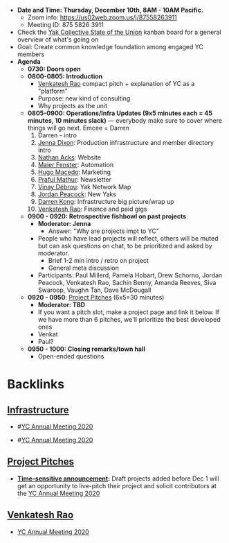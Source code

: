- **Date and Time: Thursday, December 10th, 8AM - 10AM Pacific.**
    - Zoom info: https://us02web.zoom.us/j/87558263911
    - Meeting ID: 875 5826 3911
- Check the [Yak Collective State of the Union](<Yak Collective State of the Union.md>) kanban board for a general overview of what's going on
- Goal: Create common knowledge foundation among engaged YC members
- **Agenda**
    - **0730: Doors open**
    - **0800-0805: Introduction**
        - [Venkatesh Rao](<Venkatesh Rao.md>) compact pitch + explanation of YC as a "platform"
        - Purpose: new kind of consulting 
        - Why projects as the unit
    - **0805-0900: Operations/Infra Updates (9x5 minutes each = 45 minutes, 10 minutes slack)** — everybody make sure to cover where things will go next. Emcee = Darren 
        1. Darren - intro 
        2. [Jenna Dixon](<Jenna Dixon.md>): Production infrastructure and member directory intro
        3. [Nathan Acks](<Nathan Acks.md>): Website
        4. [Maier Fenster](<Maier Fenster.md>): Automation
        5. [Hugo Macedo](<Hugo Macedo.md>): Marketing
        6. [Praful Mathur](<Praful Mathur.md>): Newsletter
        7. [Vinay Débrou](<Vinay Débrou.md>): Yak Network Map
        8. [Jordan Peacock](<Jordan Peacock.md>): New Yaks
        9. [Darren Kong](<Darren Kong.md>): Infrastructure big picture/wrap up
        10. [Venkatesh Rao](<Venkatesh Rao.md>): Finance and paid gigs
    - **0900 - 0920: Retrospective fishbowl on past projects**
        - **Moderator: Jenna**
            - Answer: "Why are projects impt to YC"
        - People who have lead projects will reflect, others will be muted but can ask questions on chat, to be prioritized and asked by moderator.
            - Brief 1-2 min intro / retro on project
            - General meta discussion
        - Participants: Paul Millerd, Pamela Hobart, Drew Schorno, Jordan Peacock, Venkatesh Rao, Sachin Benny, Amanda Reeves, Siva Swaroop, Vaughn Tan, Dave McDougall
    - **0920 - 0950**: [Project Pitches](<Project Pitches.md>) (6x5=30 minutes)
        - **Moderator: TBD**
        - If you want a pitch slot, make a project page and link it below. If we have more than 6 pitches, we'll prioritize the best developed ones
        - Venkat
        - Paul? 
    - **0950 - 1000: Closing remarks/town hall**
        - Open-ended questions

# Backlinks
## [Infrastructure](<Infrastructure.md>)
- #[YC Annual Meeting 2020](<YC Annual Meeting 2020.md>)

- #[YC Annual Meeting 2020](<YC Annual Meeting 2020.md>)

## [Project Pitches](<Project Pitches.md>)
- **[Time-sensitive announcement](<Time-sensitive announcement.md>):** Draft projects added before Dec 1 will get an opportunity to live-pitch their project and solicit contributors at the [YC Annual Meeting 2020](<YC Annual Meeting 2020.md>)

## [Venkatesh Rao](<Venkatesh Rao.md>)
- [YC Annual Meeting 2020](<YC Annual Meeting 2020.md>)


